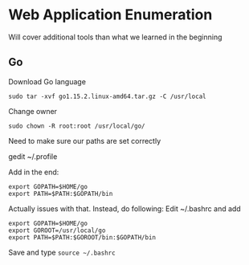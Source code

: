 # Web Application Enumeration

Will cover additional tools than what we learned in the beginning

## Go
Download Go language

```
sudo tar -xvf go1.15.2.linux-amd64.tar.gz -C /usr/local
```

Change owner
```
sudo chown -R root:root /usr/local/go/
```

Need to make sure our paths are set correctly

gedit ~/.profile

Add in the end:
```
export GOPATH=$HOME/go
export PATH=$PATH:$GOPATH/bin
```

Actually issues with that. Instead, do following:
Edit ~/.bashrc and add
```
export GOPATH=$HOME/go
export GOROOT=/usr/local/go
export PATH=$PATH:$GOROOT/bin:$GOPATH/bin
```
Save and type `source ~/.bashrc`

